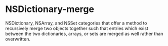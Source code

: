 NSDictionary-merge
==================

NSDictionary, NSArray, and NSSet categories that offer a method to recursively merge two objects together such that entries which exist between the two dictionaries, arrays, or sets are merged as well rather than overwritten.